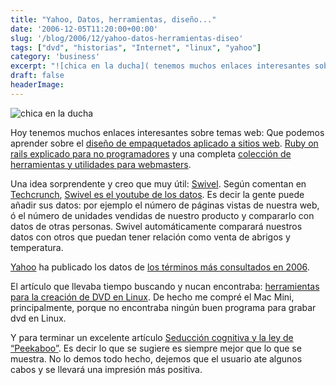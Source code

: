 ```yaml
---
title: "Yahoo, Datos, herramientas, diseño..."
date: '2006-12-05T11:20:00+00:00'
slug: '/blog/2006/12/yahoo-datos-herramientas-diseo'
tags: ["dvd", "historias", "Internet", "linux", "yahoo"]
category: 'business'
excerpt: "![chica en la ducha]( tenemos muchos enlaces interesantes sobre temas web:  Que podemos aprender sobre el [diseño de empaquetados aplicado a s..."
draft: false
headerImage:
---
```

![chica en la ducha](http://jorgegorka.files.wordpress.com/showergirl.jpg)

Hoy tenemos muchos enlaces interesantes sobre temas web:
Que podemos aprender sobre el [diseño de empaquetados aplicado a sitios web](http://www.digital-web.com/articles/packaging_design_for_webbased_products/). [Ruby on rails explicado para no programadores](http://www.digital-web.com/articles/ruby_on_rails_for_the_rest_of_us/) y una completa [colección de herramientas y utilidades para webmasters](http://www.cuervoblanco.com/webmasters.html).

Una idea sorprendente y creo que muy útil: [Swivel](http://www.swivel.com/).
Según comentan en [Techcrunch](http://www.techcrunch.com/), [Swivel es el youtube de los datos](http://www.techcrunch.com/2006/12/05/swivel-to-launch-this-week-communitize-your-data/). Es decir la gente puede añadir sus datos: por ejemplo el número de páginas vistas de nuestra web, ó el número de unidades vendidas de nuestro producto y compararlo con datos de otras personas. Swivel automáticamente comparará nuestros datos con otros que puedan tener relación como venta de abrigos y temperatura.

[Yahoo](http://www.yahoo.com/) ha publicado los datos de [los términos más consultados en 2006](http://f1.buzz.re2.yahoo.com/topsearches2006/lists/).

El artículo que llevaba tiempo buscando y nucan encontraba: [herramientas para la creación de DVD en Linux](http://www.jesusda.com/blog/index.php?id=9). De hecho me compré el Mac Mini, principalmente, porque no encontraba ningún buen programa para grabar dvd en Linux.

Y para terminar un excelente artículo [Seducción cognitiva y la ley de “Peekaboo”](http://headrush.typepad.com/creating_passionate_users/2006/11/cognitive_seduc.html). Es decir lo que se sugiere es siempre mejor que lo que se muestra. No lo demos todo hecho, dejemos que el usuario ate algunos cabos y se llevará una impresión más positiva.
